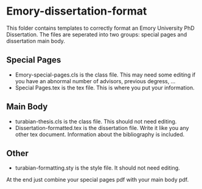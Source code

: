 # Emory-dissertation-format
This folder contains templates to correctly format an Emory University PhD Dissertation. The files are seperated into two groups: special pages and dissertation main body.

## Special Pages
  - Emory-special-pages.cls is the class file. This may need some editing if you have an abnormal number of advisors, previous degress, ...
  - Special Pages.tex is the tex file. This is where you put your information.

## Main Body
  - turabian-thesis.cls is the class file. This should not need editing.
  - Dissertation-formatted.tex is the dissertation file. Write it like you any other tex document. Information about the bibliography is included.

## Other
  - turabian-formatting.sty is the style file. It should not need editing.

At the end just combine your special pages pdf with your main body pdf.

